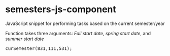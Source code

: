 # semesters-js-component
JavaScript snippet for performing tasks based on the current semester/year

Function takes three arguments: *Fall start date*, *spring start date*, and *summer start date*

<pre>
curSemester(831,111,531);
</pre>

